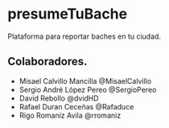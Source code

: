 # presumeTuBache
Plataforma para reportar baches en tu ciudad.


## Colaboradores.
- Misael Calvillo Mancilla @MisaelCalvillo
- Sergio André López Pereo @SergioPereo
- David Rebollo @dvidHD
- Rafael Duran Ceceñas @Rafaduce
- Rigo Romaniz Avila @rromaniz


